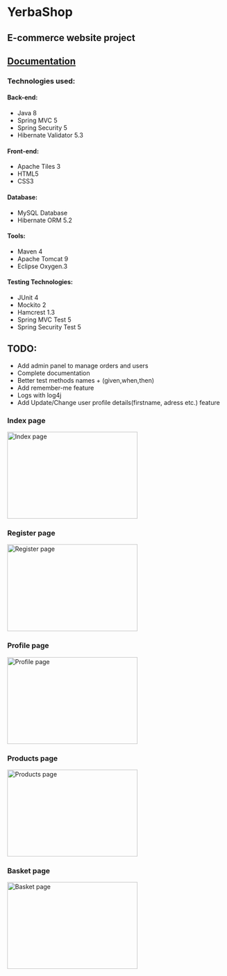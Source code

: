 # YerbaShop
## E-commerce website project

## [Documentation](https://webskey.github.io/YerbaShop/)

### Technologies used:

#### Back-end:
* Java 8
* Spring MVC 5
* Spring Security 5
* Hibernate Validator 5.3

#### Front-end:
* Apache Tiles 3
* HTML5
* CSS3

#### Database:
* MySQL Database
* Hibernate ORM 5.2

#### Tools:
* Maven 4
* Apache Tomcat 9
* Eclipse Oxygen.3

#### Testing Technologies:
* JUnit 4
* Mockito 2
* Hamcrest 1.3
* Spring MVC Test 5
* Spring Security Test 5


## TODO:

* Add admin panel to manage orders and users
* Complete documentation
* Better test methods names + (given,when,then)
* Add remember-me feature
* Logs with log4j
* Add Update/Change user profile details(firstname, adress etc.) feature

### Index page
<img src="https://i.imgur.com/9NMIbP0.jpg" alt="Index page" height="200" width="300">

### Register page
<img src="https://i.imgur.com/QG0nBLW.jpg" alt="Register page" height="200" width="300">

### Profile page
<img src="https://i.imgur.com/Lgo13Nc.jpg" alt="Profile page" height="200" width="300">

### Products page
<img src="https://i.imgur.com/twSiSqD.jpg" alt="Products page" height="200" width="300">

### Basket page

<img src="https://i.imgur.com/x0PQBaa.jpg" alt="Basket page" height="200" width="300">